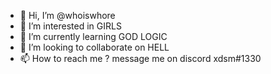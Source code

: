 - 👋 Hi, I’m @whoiswhore
- 👀 I’m interested in GIRLS
- 🌱 I’m currently learning GOD LOGIC
- 💞️ I’m looking to collaborate on HELL
- 📫 How to reach me ? message me on discord xdsm#1330

<!---
whoiswhore/whoiswhore is a ✨ special ✨ repository because its `README.md` (this file) appears on your GitHub profile.
You can click the Preview link to take a look at your changes.
--->
